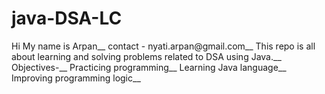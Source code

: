 # java-DSA-LC
Hi My name is Arpan__
contact - nyati.arpan@gmail.com__
This repo is all about learning and solving problems related to DSA using Java.__
Objectives-__
Practicing programming__
Learning Java language__
Improving programming logic__
